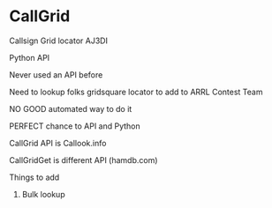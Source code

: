 # CallGrid
Callsign Grid locator
AJ3DI

Python
API

Never used an API before

Need to lookup folks gridsquare locator to add to ARRL Contest Team

NO GOOD automated way to do it

PERFECT chance to API and Python

CallGrid API is Callook.info


CallGridGet is different API (hamdb.com)

Things to add

1) Bulk lookup

